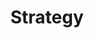 ---
title: Strategy
summary: Ambitions, goals and strategy for Digital Preservation at the National Library of Norway
weight: 98
---